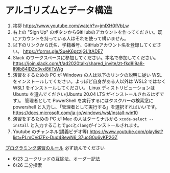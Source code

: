 # アルゴリズムとデータ構造

1. 挨拶
https://www.youtube.com/watch?v=jmIXH0fVbLw
1. 右上の "Sign Up" のボタンからGitHubのアカウントを作ってください。既にアカウントを持っている人はそれを使って構いません。
1. 以下のリンクから氏名、学籍番号、GitHubアカウント名を登録してください。
https://forms.gle/SueK6pzzjGL1tADE7
1. Slack のワークスペースに参加してください。本名で参加してください。
https://join.slack.com/t/ad2020talk/shared_invite/zt-fkd8l9a8-lI9Ib84lDZc3vxl8tlTsWg
1. 演習をするための PC が Windows の人は以下のリンクの説明に従い WSL をインストールしてください。よっぽど自身がある人以外は WSL2 ではなく WSL1 をインストールしてください。
Linux ディストリビューションは Ubuntu を選んでください(Ubuntu 20.04 LTS がインストールされるはずです)。
管理者として PowerShell を実行するにはタスクバーの検索窓に powershell と入力し、「管理者として実行する」を選択すればいいです。
https://docs.microsoft.com/ja-jp/windows/wsl/install-win10
1. 演習をするための PC が Mac の人はターミナルから `xcode-select --install` と入力することで`gcc`と`clang`がインストールされます。
1. Youtube のチャンネル(講義ビデオ等)
https://www.youtube.com/playlist?list=PLmCVdZFx-Dud48ewN6_37uoG0u6vKP2GZ

[プログラミング演習のルール](/RULES.md) 必ず読んでください

* 6/23 ユークリッドの互除法、オーダー記法
* 6/26 二分探索
